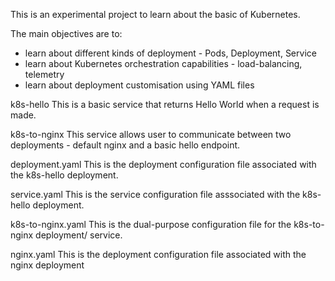 This is an experimental project to learn about the basic of Kubernetes.

The main objectives are to:
- learn about different kinds of deployment - Pods, Deployment, Service
- learn about Kubernetes orchestration capabilities - load-balancing, telemetry
- learn about deployment customisation using YAML files

k8s-hello
This is a basic service that returns Hello World when a request is made.

k8s-to-nginx
This service allows user to communicate between two deployments - default nginx and a basic hello endpoint.

deployment.yaml
This is the deployment configuration file associated with the k8s-hello deployment.

service.yaml
This is the service configuration file asssociated with the k8s-hello deployment.

k8s-to-nginx.yaml
This is the dual-purpose configuration file for the k8s-to-nginx deployment/ service.

nginx.yaml
This is the deployment configuration file associated with the nginx deployment
